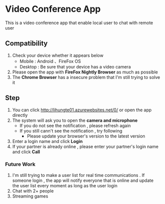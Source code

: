 # Video Conference App

This is a video conference app that enable local user
to chat with remote user

## Compatibility

1. Check your device whether it appears below
    * Mobile : Android 、FireFox OS
    * Desktop : Be sure that your device has a video camera
2. Please open the app with **FireFox Nightly Browser** as much as possible
3. The **Chrome Browser** has a insecure problem that I'm still trying to solve it

## Step

1. You can click http://lihungte01.azurewebsites.net/0/ or open the app directly
2. The system will ask you to open the **camera and microphone**
    * If you do not see the notification , please refresh again
    * If you still cann't see the notification , try following
        * Please update your browser's version to the latest version
3. Enter a login name and click **Login**
4. If your partner is already online , please enter your partner's login name and click **Call**

### Future Work

1. I'm still trying to make a user list for real time communications . If someone login , the app will    notify everyone that is online and update the user list every moment as long as the user login
2. Chat with 2+ people
3. Streaming games
